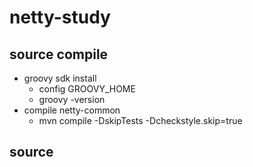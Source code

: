 # netty-study
## source compile
 - groovy sdk install
   - config GROOVY_HOME
   - groovy -version
 - compile netty-common
   - mvn compile -DskipTests -Dcheckstyle.skip=true
   
   
   
## source 
